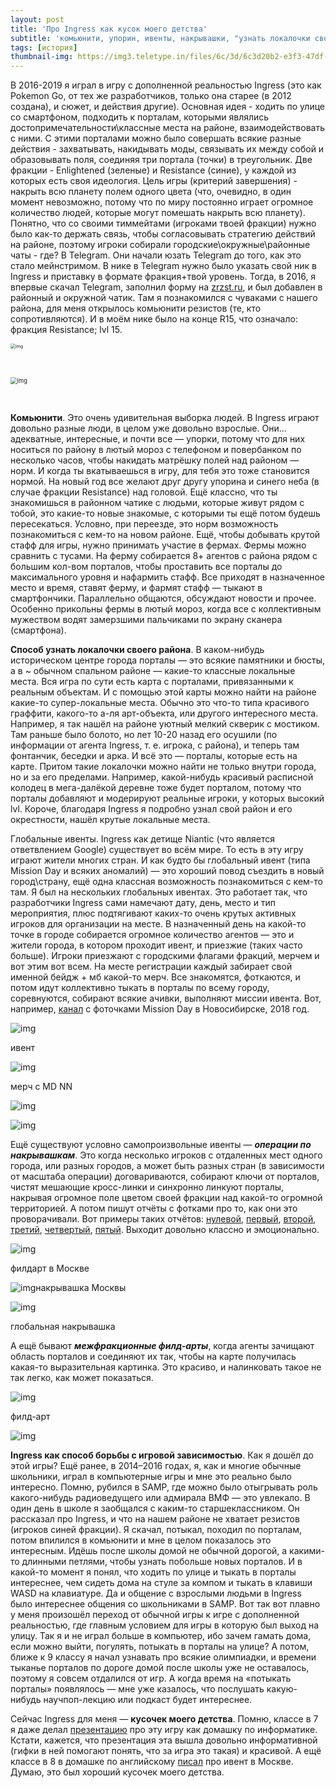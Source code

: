 ```yaml
---
layout: post
title: 'Про Ingress как кусок моего детства'
subtitle: 'комьюнити, упорин, ивенты, накрывашки, "узнать локалочки своего района", способ борьбы с игровой зависимостью'
tags: [история]
thumbnail-img: https://img3.teletype.in/files/6c/3d/6c3d20b2-e3f3-47df-bfb0-77593824aca1.png
---
```


В 2016-2019 я играл в игру с дополненной реальностью Ingress (это как Pokemon Go, от тех же разработчиков, только она старее (в 2012 создана), и сюжет, и действия другие). Основная идея - ходить по улице со смартфоном, подходить к порталам, которыми являлись достопримечательности\классные места на районе, взаимодействовать с ними. С этими порталами можно было совершать всякие разные действия - захватывать, накидывать моды, связывать их между собой и образовывать поля, соединяя три портала (точки) в треугольник. Две фракции - Enlightened (зеленые) и Resistance (синие), у каждой из которых есть своя идеология. Цель игры (критерий завершения) - накрыть всю планету полем одного цвета (что, очевидно, в один момент невозможно, потому что по миру постоянно играет огромное количество людей, которые могут помешать накрыть всю планету). Понятно, что со своими тиммейтами (игроками твоей фракции) нужно было как-то держать связь, чтобы согласовывать стратегию действий на районе, поэтому игроки собирали городские\окружные\районные чаты - где? В Telegram. Они начали юзать Telegram до того, как это стало мейнстримом. В нике в Telegram нужно было указать свой ник в Ingress и приставку в формате фракция+твой уровень. Тогда, в 2016, я впервые скачал Telegram, заполнил форму на [zrzst.ru](https://zrzst.ru), и был добавлен в районный и окружной чатик. Там я познакомился с чуваками с нашего района, для меня открылось комьюнити резистов (те, кто сопротивляются). И в моём нике было на конце R15, что означало: фракция Resistance; lvl 15.

<img align="center" src="https://img3.teletype.in/files/e0/68/e068b17c-2d33-4174-8050-56a869c18139.png" alt="img" style="zoom:50%;" />

​		

<img align="center" src="https://img1.teletype.in/files/46/0d/460df1fd-46fd-40ab-849e-8c134b50dc32.png" alt="img" style="zoom:67%;" />

​		

**Комьюнити**. Это очень удивительная выборка людей. В Ingress играют довольно разные люди, в целом уже довольно взрослые. Они… адекватные, интересные, и почти все — упорки, потому что для них носиться по району в лютый мороз с телефоном и повербанком по несколько часов, чтобы накидать матрёшку полей над районом — норм. И когда ты вкатываешься в игру, для тебя это тоже становится нормой. На новый год все желают друг другу упорина и синего неба (в случае фракции Resistance) над головой. Ещё классно, что ты знакомишься в районном чатике с людьми, которые живут рядом с тобой, это какие-то новые знакомые, с которыми ты ещё потом будешь пересекаться. Условно, при переезде, это норм возможность познакомиться с кем-то на новом районе. Ещё, чтобы добывать крутой стафф для игры, нужно принимать участие в фермах. Фермы можно сравнить с тусами. На ферму собирается 8+ агентов с района рядом с большим кол-вом порталов, чтобы проставить все порталы до максимального уровня и нафармить стафф. Все приходят в назначенное место и время, ставят ферму, и фармят стафф — тыкают в смартфончики. Параллельно общаются, обсуждают новости и прочее. Особенно прикольны фермы в лютый мороз, когда все с коллективным мужеством водят замерзшими пальчиками по экрану сканера (смартфона).

**Способ узнать локалочки своего района**. В каком-нибудь историческом центре города порталы — это всякие памятники и бюсты, а в ~ обычном спальном районе — какие-то классные локальные места. Вся игра по сути есть карта с порталами, привязанными к реальным объектам. И с помощью этой карты можно найти на районе какие-то супер-локальные места. Обычно это что-то типа красивого граффити, какого-то а-ля арт-объекта, или другого интересного места. Например, я так нашёл на районе уютный мелкий скверик с мостиком. Там раньше было болото, но лет 10-20 назад его осушили (по информации от агента Ingress, т. е. игрока, с района), и теперь там фонтанчик, беседки и арка. И всё это — порталы, которые есть на карте. Притом такие локалочки можно найти не только внутри города, но и за его пределами. Например, какой-нибудь красивый расписной колодец в мега-далёкой деревне тоже будет порталом, потому что порталы добавляют и модерируют реальные игроки, у которых высокий lvl. Короче, благодаря Ingress я подробно узнал свой район и его окрестности, нашёл крутые локальные места.

Глобальные ивенты. Ingress как детище Niantic (что является ответвлением Google) существует во всём мире. То есть в эту игру играют жители многих стран. И как будто бы глобальный ивент (типа Mission Day и всяких аномалий) — это хороший повод съездить в новый город\страну, ещё одна классная возможность познакомиться с кем-то там. Я был на нескольких глобальных ивентах. Это работает так, что разработчики Ingress сами намечают дату, день, место и тип мероприятия, плюс подтягивают каких-то очень крутых активных игроков для организации на месте. В назначенный день на какой-то точке в городе собирается огромное количество агентов — это и жители города, в котором проходит ивент, и приезжие (таких часто больше). Игроки приезжают с городскими флагами фракций, мерчем и вот этим вот всем. На месте регистрации каждый забирает свой именной бейдж + мб какой-то мерч. Все знакомятся, фоткаются, и потом идут коллективно тыкать в порталы по всему городу, соревнуются, собирают всякие ачивки, выполняют миссии ивента. Вот, например, [канал](https://t.me/mdnsk_photo) с фоточками Mission Day в Новосибирске, 2018 год.

![img](https://img3.teletype.in/files/6c/3d/6c3d20b2-e3f3-47df-bfb0-77593824aca1.png)

ивент

![img](https://i.ytimg.com/vi/yHsJ0G4xt0U/maxresdefault.jpg)

мерч с MD NN

![img](https://img3.teletype.in/files/63/ac/63acc614-1f2f-4835-93a9-9e30e88e4f22.png)



![img](https://img2.teletype.in/files/9f/f9/9ff9d720-4501-4754-a094-27a334d79bcb.png)

Ещё существуют условно самопроизвольные ивенты — ***операции по накрывашкам***. Это когда несколько игроков с отдаленных мест одного города, или разных городов, а может быть разных стран (в зависимости от масштаба операции) договариваются, собирают ключи от порталов, чистят мешающие кросс-линки и синхронно линкуют порталы, накрывая огромное поле цветом своей фракции над какой-то огромной территорией. А потом пишут отчёты с фотками про то, как они это проворачивали. Вот примеры таких отчётов: [нулевой](https://teletype.in/@za-ingress/gsukMJZ_lhl), [первый](https://t.me/lngress/1152), [второй](https://medium.com/@za_ingress/e1fc6d50037?v=7), [третий](https://telegra.ph/Novosele-Kuzi-10-08), [четвертый](https://telegra.ph/Novosele-Kuzi-10-08), [пятый](https://medium.com/@za_ingress/%D0%BE%D0%BF%D1%80%D1%86-%D0%B7%D0%B0%D0%BF%D0%BE%D1%80%D0%BE%D0%B6%D1%8C%D0%B5-%D0%BA%D1%80%D0%B8%D0%B2%D0%BE%D0%B9-%D1%80%D0%BE%D0%B3-%D1%82%D1%80%D0%B0%D0%BD%D0%B7%D0%B8%D1%82-a337967330f8). Выходит довольно классно и эмоционально.

![img](https://img4.teletype.in/files/3b/6a/3b6a90f8-820f-4f8d-94e8-aee56ce828bf.png)

филдарт в Москве

![img](https://img2.teletype.in/files/d9/de/d9dea570-d510-4b96-b462-b968fb451304.png)накрывашка Москвы

![img](https://img3.teletype.in/files/e3/06/e306a20e-0fb5-4b25-96dc-dff092318243.png)

глобальная накрывашка

А ещё бывают ***межфракционные филд-арты***, когда агенты зачищают область порталов и соединяют их так, чтобы на карте получилась какая-то выразительная картинка. Это красиво, и налинковать такое не так легко, как может показаться.

![img](https://lh6.googleusercontent.com/Vtpc5HS1DF8oC57IlLKA3amM5SsslnspQJ0ly5JtneN6Ry2rMwik8xgRgnqEF1Q7JW8Af1M0hL1RnpXnhtrGYquapC3FjtoLeLYYUTI1sNFg27ysVZ33TPw7_rc26OHy8XN9_C5d)

филд-арт

![img](https://img1.teletype.in/files/0e/02/0e02bed2-a5c2-43ec-880e-f652550ea84d.png)

**Ingress как способ борьбы с игровой зависимостью**. Как я дошёл до этой игры? Ещё ранее, в 2014–2016 годах, я, как и многие обычные школьники, играл в компьютерные игры и мне это реально было интересно. Помню, рубился в SAMP, где можно было отыгрывать роль какого-нибудь радиоведущего или адмирала ВМФ — это увлекало. В один день в школе я заобщался с каким-то старшеклассником. Он рассказал про Ingress, и что на нашем районе не хватает резистов (игроков синей фракции). Я скачал, потыкал, походил по порталам, потом впилился в комьюнити и мне в целом показалось это интересным. Идёшь после школы домой не обычной дорогой, а какими-то длинными петлями, чтобы узнать побольше новых порталов. И в какой-то момент я понял, что ходить по улице и тыкать в порталы интереснее, чем сидеть дома на стуле за компом и тыкать в клавиши WASD на клавиатуре. Да и общение с взрослыми людьми в Ingress было интереснее общения со школьниками в SAMP. Вот так вот плавно у меня произошёл переход от обычной игры к игре с дополненной реальностью, где главным условием для игры в которую был выход на улицу. Так я и не играл больше в компьютер, ибо зачем гамать дома, если можно выйти, погулять, потыкать в порталы на улице? А потом, ближе к 9 классу я начал узнавать про всякие олимпиадки, и времени тыканье порталов по дороге домой после школы уже не оставалось, поэтому я совсем отдалился от игр. А когда время на «потыкать порталы» появлялось — мне уже казалось, что послушать какую-нибудь научпоп-лекцию или подкаст будет интереснее.

Сейчас Ingress для меня — **кусочек моего детства**. Помню, классе в 7 я даже делал [презентацию](https://docs.google.com/presentation/d/1mLab2xUSCkSZQIGuDpsWm6Sn_ermmO9SbnVHTBe0SsI) про эту игру как домашку по информатике. Кстати, кажется, что презентация эта вышла довольно информативной (гифки в ней помогают понять, что за игра это такая) и красивой. А ещё классе в 8 в домашке по английскому [писал](https://docs.google.com/document/d/1HduXQ5YUW8FYFLM6REG6rgklaPWFxmLNoEFBwT5seXA) про ивент в Москве. Думаю, это был хороший кусочек моего детства.
